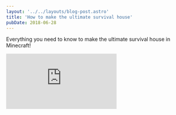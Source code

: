 ```yaml
---
layout: '../../layouts/blog-post.astro'
title: 'How to make the ultimate survival house'
pubDate: 2018-06-28
---
```


Everything you need to know to make the ultimate survival house in Minecraft!

<iframe
  src="https://www.youtube.com/embed/oLnlp63SBRM"
  title="YouTube video player"
  frameBorder={0}
  allow="accelerometer; autoplay; clipboard-write; encrypted-media; gyroscope; picture-in-picture"
  allowFullScreen=""
/>
